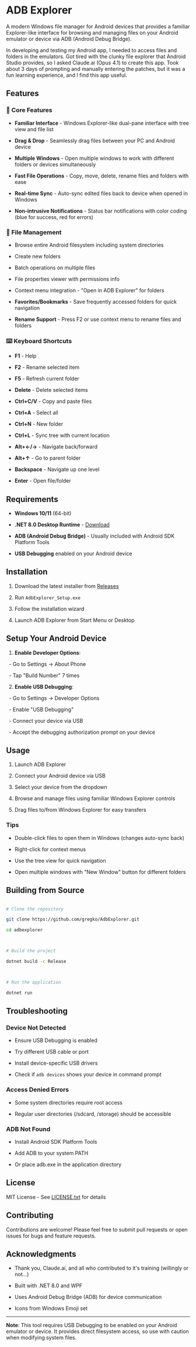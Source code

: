 # ADB Explorer


A modern Windows file manager for Android devices that provides a familiar Explorer-like interface for browsing and managing files on your Android emulator or device via ADB (Android Debug Bridge).

In developing and testing my Android app, I needed to access files and folders in the emulators. Got tired with the clunky file explorer that Android Studio provides, so I asked Claude.ai (Opus 4.1) to create this app. Took about 3 days of prompting and manually entering the patches, but it was a fun learning experience, and I find this app useful.

## Features



### 🚀 Core Features

- **Familiar Interface** - Windows Explorer-like dual-pane interface with tree view and file list

- **Drag & Drop** - Seamlessly drag files between your PC and Android device

- **Multiple Windows** - Open multiple windows to work with different folders or devices simultaneously

- **Fast File Operations** - Copy, move, delete, rename files and folders with ease

- **Real-time Sync** - Auto-sync edited files back to device when opened in Windows

- **Non-intrusive Notifications** - Status bar notifications with color coding (blue for success, red for errors)



### 📁 File Management

- Browse entire Android filesystem including system directories

- Create new folders

- Batch operations on multiple files

- File properties viewer with permissions info

- Context menu integration - "Open in ADB Explorer" for folders

- **Favorites/Bookmarks** - Save frequently accessed folders for quick navigation

- **Rename Support** - Press F2 or use context menu to rename files and folders



### ⌨️ Keyboard Shortcuts

- **F1** - Help

- **F2** - Rename selected item

- **F5** - Refresh current folder

- **Delete** - Delete selected items

- **Ctrl+C/V** - Copy and paste files

- **Ctrl+A** - Select all

- **Ctrl+N** - New folder

- **Ctrl+L** - Sync tree with current location

- **Alt+←/→** - Navigate back/forward

- **Alt+↑** - Go to parent folder

- **Backspace** - Navigate up one level

- **Enter** - Open file/folder



## Requirements



- **Windows 10/11** (64-bit)

- **.NET 8.0 Desktop Runtime** - [Download](https://dotnet.microsoft.com/download/dotnet/8.0)

- **ADB (Android Debug Bridge)** - Usually included with Android SDK Platform Tools

- **USB Debugging** enabled on your Android device



## Installation



1. Download the latest installer from [Releases](https://github.com/gregko/AdbExplorer/releases)

2. Run `AdbExplorer_Setup.exe`

3. Follow the installation wizard

4. Launch ADB Explorer from Start Menu or Desktop



## Setup Your Android Device



1. **Enable Developer Options**:

&nbsp;  - Go to Settings → About Phone

&nbsp;  - Tap "Build Number" 7 times



2. **Enable USB Debugging**:

&nbsp;  - Go to Settings → Developer Options

&nbsp;  - Enable "USB Debugging"

&nbsp;  - Connect your device via USB

&nbsp;  - Accept the debugging authorization prompt on your device



## Usage



1. Launch ADB Explorer

2. Connect your Android device via USB

3. Select your device from the dropdown

4. Browse and manage files using familiar Windows Explorer controls

5. Drag files to/from Windows Explorer for easy transfers



### Tips

- Double-click files to open them in Windows (changes auto-sync back)

- Right-click for context menus

- Use the tree view for quick navigation

- Open multiple windows with "New Window" button for different folders



## Building from Source



```bash

# Clone the repository

git clone https://github.com/gregko/AdbExplorer.git

cd adbexplorer



# Build the project

dotnet build -c Release



# Run the application

dotnet run

```



## Troubleshooting



### Device Not Detected

- Ensure USB Debugging is enabled

- Try different USB cable or port

- Install device-specific USB drivers

- Check if `adb devices` shows your device in command prompt



### Access Denied Errors

- Some system directories require root access

- Regular user directories (/sdcard, /storage) should be accessible



### ADB Not Found

- Install Android SDK Platform Tools

- Add ADB to your system PATH

- Or place adb.exe in the application directory



## License



MIT License - See [LICENSE.txt](LICENSE.txt) for details



## Contributing



Contributions are welcome! Please feel free to submit pull requests or open issues for bugs and feature requests.



## Acknowledgments

- Thank you, Claude.ai, and all who contributed to it's training (willingly or not...)

- Built with .NET 8.0 and WPF

- Uses Android Debug Bridge (ADB) for device communication

- Icons from Windows Emoji set



---



**Note**: This tool requires USB Debugging to be enabled on your Android emulator or device. It provides direct filesystem access, so use with caution when modifying system files.

